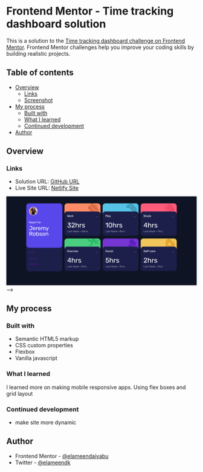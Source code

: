 # Frontend Mentor - Time tracking dashboard solution

This is a solution to the [Time tracking dashboard challenge on Frontend Mentor](https://www.frontendmentor.io/challenges/time-tracking-dashboard-UIQ7167Jw). Frontend Mentor challenges help you improve your coding skills by building realistic projects.

## Table of contents

- [Overview](#overview)
  - [Links](#links)
  - [Screenshot](#screenshot)
- [My process](#my-process)
  - [Built with](#built-with)
  - [What I learned](#what-i-learned)
  - [Continued development](#continued-development)
- [Author](#author)

## Overview

### Links

- Solution URL: [GitHub URL](https://github.com/elameendaiyabu/Time-Tracking-Dashboard.git)
- Live Site URL: [Netlify Site](https://time-tracking-dashboard24.netlify.app/)

<!-- ### Screenshot

<!-- ![Screenshot of Finished Product](./images/result-summary-screenshot.png) -->

![screenshot](./images/finished%20screenshot.png) -->

## My process

### Built with

- Semantic HTML5 markup
- CSS custom properties
- Flexbox
- Vanilla javascript

### What I learned

I learned more on making mobile responsive apps. Using flex boxes and grid layout

### Continued development

- make site more dynamic

## Author

- Frontend Mentor -
  [@elameendaiyabu](https://www.frontendmentor.io/profile/elameendaiyabu)
- Twitter - [@elameendk](https://www.twitter.com/elameendk)
